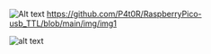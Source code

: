 ![Alt text](relative/path/to/img.jpg?raw=true "Title")
https://github.com/P4t0R/RaspberryPico-usb_TTL/blob/main/img/img1

![alt text](https://github.com/P4t0R/RaspberryPico-usb_TTL/blob/main/img/img1/image.jpg?raw=true)
